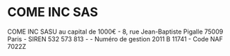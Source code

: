 


# COME INC SAS #

COME INC SASU au capital de 1000€ - 8, rue Jean-Baptiste Pigalle 75009 Paris - SIREN 532 573 813 - 
      - Numéro de gestion 2011 B 11741 - Code NAF 7022Z